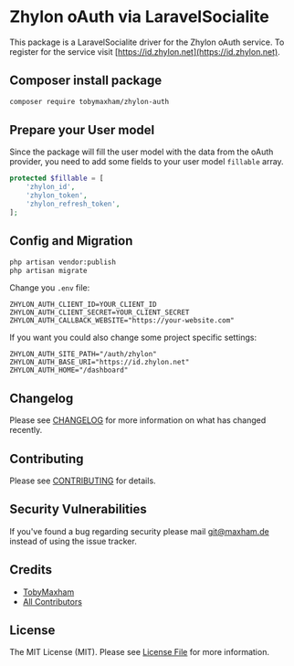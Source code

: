 # Zhylon oAuth via LaravelSocialite

This package is a LaravelSocialite driver for the Zhylon oAuth service.
To register for the service visit [https://id.zhylon.net](https://id.zhylon.net).


## Composer install package

```bash
composer require tobymaxham/zhylon-auth
```

## Prepare your User model

Since the package will fill the user model with the data from the oAuth provider,
you need to add some fields to your user model `fillable` array.

```php
protected $fillable = [
    'zhylon_id',
    'zhylon_token',
    'zhylon_refresh_token',
];
```

## Config and Migration

```bash
php artisan vendor:publish
php artisan migrate
```

Change you `.env` file:

```dotenv
ZHYLON_AUTH_CLIENT_ID=YOUR_CLIENT_ID
ZHYLON_AUTH_CLIENT_SECRET=YOUR_CLIENT_SECRET
ZHYLON_AUTH_CALLBACK_WEBSITE="https://your-website.com"
```

If you want you could also change some project specific settings:
```dotenv
ZHYLON_AUTH_SITE_PATH="/auth/zhylon"
ZHYLON_AUTH_BASE_URI="https://id.zhylon.net"
ZHYLON_AUTH_HOME="/dashboard"
```

## Changelog

Please see [CHANGELOG](CHANGELOG.md) for more information on what has changed recently.

## Contributing

Please see [CONTRIBUTING](https://github.com/Zhylon/.github/blob/main/CONTRIBUTING.md) for details.

## Security Vulnerabilities

If you've found a bug regarding security please mail git@maxham.de instead of using the issue tracker.

## Credits

- [TobyMaxham](https://github.com/TobyMaxham)
- [All Contributors](../../contributors)

## License

The MIT License (MIT). Please see [License File](LICENSE.md) for more information.